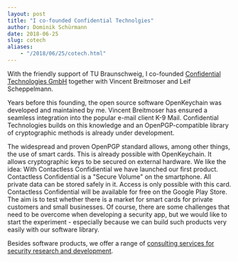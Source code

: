 ```yaml
---
layout: post
title: "I co-founded Confidential Technolgies"
author: Dominik Schürmann
date: 2018-06-25
slug: cotech
aliases:
    - "/2018/06/25/cotech.html"
---
```


With the friendly support of TU Braunschweig, I co-founded [Confidential Technologies GmbH](https://www.cotech.de) together with Vincent Breitmoser and Leif Scheppelmann.

Years before this founding, the open source software OpenKeychain was developed and maintained by me. Vincent Breitmoser has ensured a seamless integration into the popular e-mail client K-9 Mail. Confidential Technologies builds on this knowledge and an OpenPGP-compatible library of cryptographic methods is already under development.

The widespread and proven OpenPGP standard allows, among other things, the use of smart cards. This is already possible with OpenKeychain. It allows cryptographic keys to be secured on external hardware. We like the idea: With Contactless Confidiential we have launched our first product. Contactless Confidential is a "Secure Volume" on the smartphone. All private data can be stored safely in it. Access is only possible with this card. Contactless Confidential will be available for free on the Google Play Store. The aim is to test whether there is a market for smart cards for private customers and small businesses. Of course, there are some challenges that need to be overcome when developing a security app, but we would like to start the experiment - especially because we can build such products very easily with our software library.

Besides software products, we offer a range of [consulting services for security research and development](https://www.cotech.de/services/).
